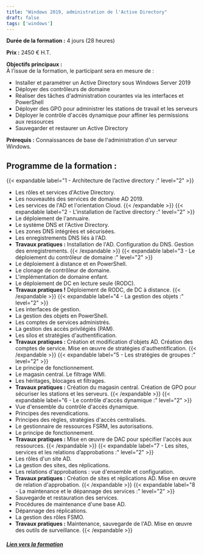 ```yaml
---
title: "Windows 2019, administration de l'Active Directory"
draft: false
tags: ['windows']
---
```


**Durée de la formation :** 4 jours (28 heures)

**Prix :** 2450 € H.T.

**Objectifs principaux :**  
À l’issue de la formation, le participant sera en mesure de :
* Installer et paramétrer un Active Directory sous Windows Server 2019
* Déployer des contrôleurs de domaine
* Réaliser des tâches d'administration courantes via les interfaces et PowerShell
* Déployer des GPO pour administrer les stations de travail et les serveurs
* Déployer le contrôle d'accès dynamique pour affiner les permissions aux ressources
* Sauvegarder et restaurer un Active Directory

 **Prérequis :** Connaissances de base de l'administration d'un serveur Windows.

## Programme de la formation :
{{< expandable label="1 - Architecture de l’active directory :" level="2" >}}
* Les rôles et services d'Active Directory.
* Les nouveautés des services de domaine AD 2019.
* Les services de l'AD et l'orientation Cloud.
 {{< /expandable >}}
{{< expandable label="2 - L'installation de l’active directory :" level="2" >}}
* Le déploiement de l'annuaire.
* Le système DNS et l'Active Directory.
* Les zones DNS intégrées et sécurisées.
* Les enregistrements DNS liés à l'AD.
* **Travaux pratiques :** Installation de l'AD. Configuration du DNS. Gestion des enregistrements.
{{< /expandable >}}
{{< expandable label="3 - Le déploiement du contrôleur de domaine :" level="2" >}}
* Le déploiement à distance et en PowerShell.
* Le clonage de contrôleur de domaine.
* L'implémentation de domaine enfant.
* Le déploiement de DC en lecture seule (RODC).
* **Travaux pratiques !** Déploiement de RODC, de DC à distance.
{{< /expandable >}}
{{< expandable label="4 - La gestion des objets :" level="2" >}}
* Les interfaces de gestion.
* La gestion des objets en PowerShell.
* Les comptes de services administrés.
* La gestion des accès privilégiés (PAM).
* Les silos et stratégies d'authentification.
* **Travaux pratiques :** Création et modification d'objets AD. Création des comptes de service. Mise en œuvre de stratégies d'authentification.
{{< /expandable >}}
{{< expandable label="5 - Les stratégies de groupes :" level="2" >}}
* Le principe de fonctionnement.
* Le magasin central. Le filtrage WMI.
* Les héritages, blocages et filtrages.
* **Travaux pratiques :** Création du magasin central. Création de GPO pour sécuriser les stations et les serveurs.
{{< /expandable >}}
{{< expandable label="6 - Le contrôle d'accès dynamique :" level="2" >}}
* Vue d'ensemble du contrôle d'accès dynamique.
* Principes des revendications.
* Principes des règles, stratégies d'accès centralisés.
* Le gestionnaire de ressources FSRM, les autorisations.
* Le principe de fonctionnement.
* **Travaux pratiques :** Mise en œuvre de DAC pour spécifier l'accès aux ressources.
{{< /expandable >}}
{{< expandable label="7 - Les sites, services et les relations d’approbations :" level="2" >}}
* Les rôles d'un site AD.
* La gestion des sites, des réplications.
* Les relations d'approbations : vue d'ensemble et configuration.
* **Travaux pratiques :** Création de sites et réplications AD. Mise en œuvre de relation d'approbation.
{{< /expandable >}}
{{< expandable label="8 - La maintenance et le dépannage des services :" level="2" >}}
* Sauvegarde et restauration des services.
* Procédures de maintenance d'une base AD.
* Dépannage des réplications.
* La gestion des rôles FSMO.
* **Travaux pratiques :** Maintenance, sauvegarde de l'AD. Mise en œuvre des outils de surveillance.
{{< /expandable >}}

##### [Lien vers la formation](https://www.orsys.fr/formation/waa)